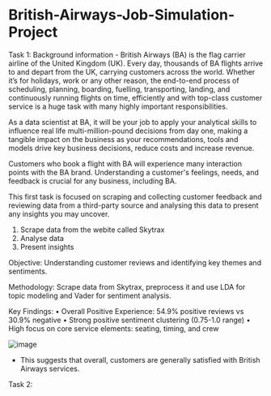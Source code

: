 # British-Airways-Job-Simulation-Project


Task 1:
Background information - 
British Airways (BA) is the flag carrier airline of the United Kingdom (UK). Every day, thousands of BA flights arrive to and depart from the UK, carrying customers across the world. Whether it’s for holidays, work or any other reason, the end-to-end process of scheduling, planning, boarding, fuelling, transporting, landing, and continuously running flights on time, efficiently and with top-class customer service is a huge task with many highly important responsibilities.

As a data scientist at BA, it will be your job to apply your analytical skills to influence real life multi-million-pound decisions from day one, making a tangible impact on the business as your recommendations, tools and models drive key business decisions, reduce costs and increase revenue.

Customers who book a flight with BA will experience many interaction points with the BA brand. Understanding a customer's feelings, needs, and feedback is crucial for any business, including BA.

This first task is focused on scraping and collecting customer feedback and reviewing data from a third-party source and analysing this data to present any insights you may uncover.

1. Scrape data from the webite called Skytrax
2. Analyse data
3. Present insights

Objective: Understanding customer reviews and identifying key themes and sentiments.


Methodology: Scrape data from Skytrax, preprocess it and use LDA for topic modeling and Vader for sentiment analysis.


Key Findings: 
• Overall Positive Experience: 54.9% positive reviews vs 30.9% negative
• Strong positive sentiment clustering (0.75-1.0 range)
• High focus on core service elements: seating, timing, and crew


![image](https://github.com/user-attachments/assets/3c34ac80-9285-4d13-85e0-cb853d730a42)
* This suggests that overall, customers are generally satisfied with British Airways services.


Task 2:
